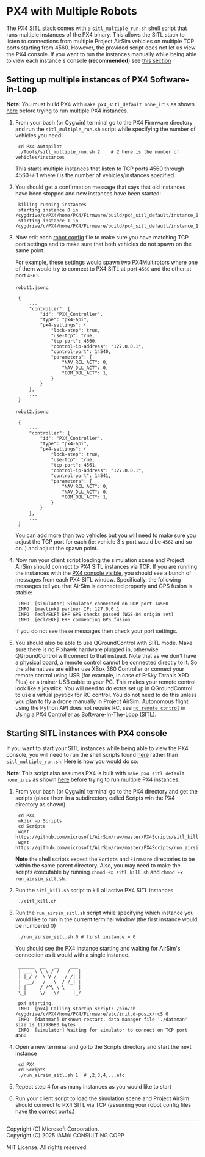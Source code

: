 # PX4 with Multiple Robots

The [PX4 SITL stack](px4_sitl.md) comes with a `sitl_multiple_run.sh` shell script that runs multiple instances of the PX4 binary. This  allows the SITL stack to listen to connections from multiple Project AirSim vehicles on multiple TCP ports starting from 4560.
However, the provided script does not let us view the PX4 console. If you want to run the instances manually while being able to view each instance's console (**recommended**) see [this section](px4_multi_vehicle.md#starting-sitl-instances-with-px4-console)

## Setting up multiple instances of PX4 Software-in-Loop

**Note**: You must build PX4 with `make px4_sitl_default none_iris` as shown [here](px4_sitl.md#setting-up-px4-software-in-loop) before trying to run multiple PX4 instances.

1. From your bash (or Cygwin) terminal go to the PX4 Firmware directory and run the `sitl_multiple_run.sh` script while specifying the number of vehicles you need:

        cd PX4-Autopilot
        ./Tools/sitl_multiple_run.sh 2    # 2 here is the number of vehicles/instances

    This starts multiple instances that listen to TCP ports 4560 through 4560+<i>i</i>-1 where <i>i</i> is the number of vehicles/instances specified.

2. You should get a confirmation message that says that old instances have been stopped and new instances have been started:

        killing running instances
        starting instance 0 in /cygdrive/c/PX4/home/PX4/Firmware/build/px4_sitl_default/instance_0
        starting instance 1 in /cygdrive/c/PX4/home/PX4/Firmware/build/px4_sitl_default/instance_1

3. Now edit each [robot config](../../config_robot.md) file to make sure you have matching TCP port settings and to make sure that both vehicles do not spawn on the same point.

    For example, these settings would spawn two PX4Multirotors where one of them would try to connect to PX4 SITL at port `4560` and the other at port `4561`.


    `robot1.jsonc`:

        {
            ...
            "controller": {
                "id": "PX4_Controller",
                "type": "px4-api",
                "px4-settings": {
                    "lock-step": true,
                    "use-tcp": true,
                    "tcp-port": 4560,
                    "control-ip-address": "127.0.0.1",
                    "control-port": 14540,
                    "parameters": {
                        "NAV_RCL_ACT": 0,
                        "NAV_DLL_ACT": 0,
                        "COM_OBL_ACT": 1,
                    }
                }
            },
            ...
        }

    `robot2.jsonc`:

        {
            ...
            "controller": {
                "id": "PX4_Controller",
                "type": "px4-api",
                "px4-settings": {
                    "lock-step": true,
                    "use-tcp": true,
                    "tcp-port": 4561,
                    "control-ip-address": "127.0.0.1",
                    "control-port": 14541,
                    "parameters": {
                        "NAV_RCL_ACT": 0,
                        "NAV_DLL_ACT": 0,
                        "COM_OBL_ACT": 1,
                    }
                }
            },
            ...
        }

    You can add more than two vehicles but you will need to make sure you adjust the TCP port for each (ie: vehicle 3's port would be `4562` and so on..) and adjust the spawn point.

4. Now run your client script loading the simulation scene and Project AirSim should connect to PX4 SITL instances via TCP.  If you are running the instances with the [PX4 console visible](px4_multi_vehicle.md#Starting-sitl-instances-with-px4-console), you should see a bunch of messages from each PX4 SITL window.  Specifically, the following messages tell you that AirSim is connected properly and GPS fusion is stable:

        INFO  [simulator] Simulator connected on UDP port 14560
        INFO  [mavlink] partner IP: 127.0.0.1
        INFO  [ecl/EKF] EKF GPS checks passed (WGS-84 origin set)
        INFO  [ecl/EKF] EKF commencing GPS fusion

    If you do not see these messages then check your port settings.

5. You should also be able to use QGroundControl with SITL mode.  Make sure there is no Pixhawk hardware plugged in, otherwise QGroundControl will connect to that instead.  Note that as we don't have a physical board, a remote control cannot be connected directly to it. So the alternatives are either use XBox 360 Controller or connect your remote control using USB (for example, in case of FrSky Taranis X9D Plus) or  a trainer USB cable to your PC. This makes your remote control look like a joystick. You will need to do extra set up in QGroundControl to use a virtual joystick for RC control.  You do not need to do this unless you plan to fly a drone manually in Project AirSim.  Autonomous flight using the Python API does not require RC, see [`no remote control`](px4_sitl.md#No-Remote-Control) in [Using a PX4 Controller as Software-In-The-Loop (SITL)](px4_sitl.md).

## Starting SITL instances with PX4 console

If you want to start your SITL instances while being able to view the PX4 console, you will need to run the shell scripts found [here](https://github.com/microsoft/AirSim/tree/master/PX4Scripts) rather than `sitl_multiple_run.sh`.
Here is how you would do so:

**Note**: This script also assumes PX4 is built with `make px4_sitl_default none_iris` as shown [here](px4_sitl.md#setting-up-px4-software-in-loop) before trying to run multiple PX4 instances.

1. From your bash (or Cygwin) terminal go to the PX4 directory and get the scripts (place them in a subdirectory called Scripts win the PX4 directory as shown)

        cd PX4
        mkdir -p Scripts
        cd Scripts
        wget https://github.com/microsoft/AirSim/raw/master/PX4Scripts/sitl_kill.sh
        wget https://github.com/microsoft/AirSim/raw/master/PX4Scripts/run_airsim_sitl.sh

    **Note** the shell scripts expect the `Scripts` and `Firmware` directories to be within the same parent directory. Also, you may need to make the scripts executable by running `chmod +x sitl_kill.sh` and `chmod +x run_airsim_sitl.sh`.
2. Run the `sitl_kill.sh` script to kill all active PX4 SITL instances

        ./sitl_kill.sh

3. Run the `run_airsim_sitl.sh` script while specifying which instance you would like to run in the current terminal window (the first instance would be numbered 0)

        ./run_airsim_sitl.sh 0 # first instance = 0


    You should see the PX4 instance starting and waiting for AirSim's connection as it would with a single instance.

        ______  __   __    ___
        | ___ \ \ \ / /   /   |
        | |_/ /  \ V /   / /| |
        |  __/   /   \  / /_| |
        | |     / /^\ \ \___  |
        \_|     \/   \/     |_/

        px4 starting.
        INFO  [px4] Calling startup script: /bin/sh /cygdrive/c/PX4/home/PX4/Firmware/etc/init.d-posix/rcS 0
        INFO  [dataman] Unknown restart, data manager file './dataman' size is 11798680 bytes
        INFO  [simulator] Waiting for simulator to connect on TCP port 4560


4. Open a new terminal and go to the Scripts directory and start the next instance

        cd PX4
        cd Scripts
        ./run_airsim_sitl.sh 1  # ,2,3,4,..,etc


5. Repeat step 4 for as many instances as you would like to start

6. Run your client script to load the simulation scene and Project AirSim should connect to PX4 SITL via TCP (assuming your robot config files have the correct ports.)

---

Copyright (C) Microsoft Corporation.  
Copyright (C) 2025 IAMAI CONSULTING CORP

MIT License. All rights reserved.
